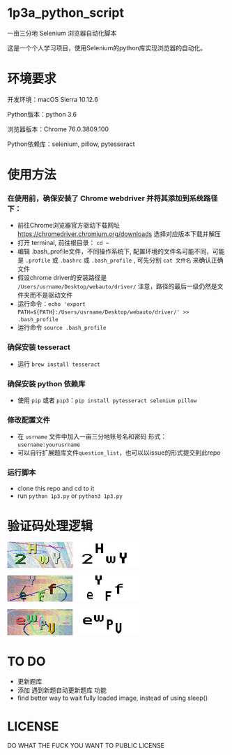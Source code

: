# 1p3a_python_script
一亩三分地 Selenium 浏览器自动化脚本

这是一个个人学习项目，使用Selenium的python库实现浏览器的自动化。

# 环境要求

开发环境：macOS Sierra 10.12.6

Python版本：python 3.6

浏览器版本：Chrome 76.0.3809.100

Python依赖库：selenium, pillow, pytesseract

# 使用方法

### 在使用前，确保安装了 Chrome webdriver 并将其添加到系统路径下：

* 前往Chrome浏览器官方驱动下载网址 https://chromedriver.chromium.org/downloads 选择对应版本下载并解压
* 打开 terminal, 前往根目录： `cd ~`
* 编辑 .bash_profile文件，不同操作系统下, 配置环境的文件名可能不同，可能是 `.profile` 或 `.bashrc` 或 `.bash_profile` , 可先分别 `cat 文件名` 来确认正确文件
* 假设chrome driver的安装路径是 `/Users/usrname/Desktop/webauto/driver/` 注意，路径的最后一级仍然是文件夹而不是驱动文件 
* 运行命令：`echo 'export PATH=${PATH}:/Users/usrname/Desktop/webauto/driver/' >> .bash_profile`
* 运行命令 `source .bash_profile`

### 确保安装 tesseract
* 运行 `brew install tesseract`

### 确保安装 python 依赖库
* 使用 `pip` 或者 `pip3`：`pip install pytesseract selenium pillow`

### 修改配置文件
* 在 `usrname` 文件中加入一亩三分地账号名和密码 形式：`username:yourusrname`
* 可以自行扩展题库文件`question_list`，也可以以issue的形式提交到此repo

### 运行脚本
* clone this repo and cd to it
* run `python 1p3.py` or `python3 1p3.py`

# 验证码处理逻辑
![Image text](https://github.com/VividLau/1p3a_python_script/blob/master/image/img1.png)
![Image text](https://github.com/VividLau/1p3a_python_script/blob/master/image/phase2_img1.png)

![Image text](https://github.com/VividLau/1p3a_python_script/blob/master/image/img2.png)
![Image text](https://github.com/VividLau/1p3a_python_script/blob/master/image/phase2_img2.png)

![Image text](https://github.com/VividLau/1p3a_python_script/blob/master/image/img3.png)
![Image text](https://github.com/VividLau/1p3a_python_script/blob/master/image/phase2_img3.png)


# TO DO
* 更新题库
* 添加 遇到新题自动更新题库 功能 
* find better way to wait fully loaded image, instead of using sleep() 

# LICENSE
DO WHAT THE FUCK YOU WANT TO PUBLIC LICENSE





